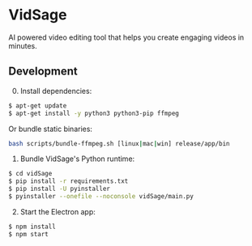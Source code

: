 # VidSage

AI powered video editing tool that helps you create engaging videos in minutes.

## Development

0. Install dependencies:
```bash
$ apt-get update
$ apt-get install -y python3 python3-pip ffmpeg
```

Or bundle static binaries:

```bash
bash scripts/bundle-ffmpeg.sh [linux|mac|win] release/app/bin
```

1. Bundle VidSage's Python runtime:
```bash
$ cd vidSage
$ pip install -r requirements.txt
$ pip install -U pyinstaller
$ pyinstaller --onefile --noconsole vidSage/main.py
```

2. Start the Electron app:
```bash
$ npm install
$ npm start
```
